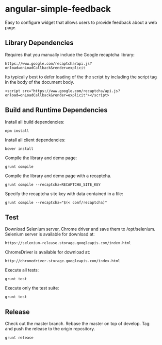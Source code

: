 angular-simple-feedback
=======================

Easy to configure widget that allows users to provide feedback about a
web page.


Library Dependencies
--------------------

Requires that you manually include the Google recaptcha library:

    https://www.google.com/recaptcha/api.js?onload=onLoadCallback&render=explicit

Its typically best to defer loading of the the script by including the
script tag in the body of the document body.

    <script src="https://www.google.com/recaptcha/api.js?onload=onLoadCallback&render=explicit"></script>
    

Build and Runtime Dependencies
------------------------------

Install all build dependencies:

    npm install

Install all client dependencies:

    bower install

Compile the library and demo page:

    grunt compile
    
Compile the library and demo page with a recaptcha.

    grunt compile --recaptcha=RECAPTCHA_SITE_KEY

Specify the recaptcha site key with data contained in a file:

    grunt compile --recaptcha="$(< conf/recaptcha)"


Test
----

Download Selenium server, Chrome driver and save them to /opt/selenium.
Selenium server is available for download at:

    https://selenium-release.storage.googleapis.com/index.html

ChromeDriver is available for download at:

    http://chromedriver.storage.googleapis.com/index.html

Execute all tests:

    grunt test

Execute only the test suite:

    grunt test


Release
-------

Check out the master branch. Rebase the master on top of develop. Tag
and push the release to the origin repository.

    grunt release
